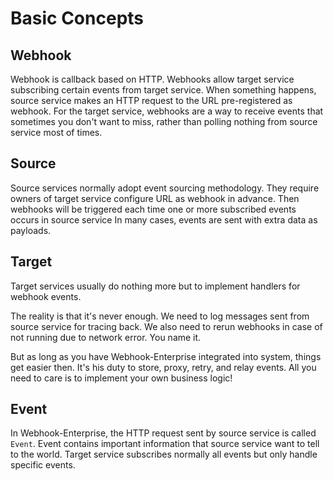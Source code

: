 # Basic Concepts

## Webhook

Webhook is callback based on HTTP. Webhooks allow target service
subscribing certain events from target service.  When something
happens, source service makes an HTTP request to the URL
pre-registered as webhook. For the target service, webhooks are
a way to receive events that sometimes you don't want to miss,
rather than polling nothing from source service most of times.

## Source

Source services normally adopt event sourcing methodology. They
require owners of target service configure URL as webhook 
in advance. Then webhooks will be triggered each time
one or more subscribed events occurs in source service
In many cases, events are sent with extra data as payloads.

## Target

Target services usually do nothing more but to implement handlers
for webhook events.

The reality is that it's never enough. We need to log messages sent
from source service for tracing back. We also need to rerun webhooks
in case of not running due to network error.  You name it.

But as long as you have Webhook-Enterprise integrated into system,
things get easier then. It's his duty to store, proxy,
retry, and relay events. All you need to care is to implement your own
business logic!

## Event

In Webhook-Enterprise, the HTTP request sent by source service is
called `Event`. Event contains important information that source
service want to tell to the world. Target service subscribes normally
all events but only handle specific events.

